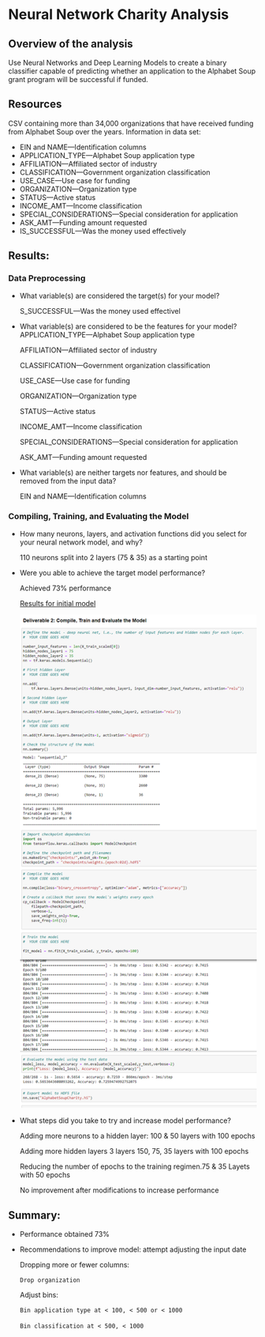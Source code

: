 # Neural Network Charity Analysis

## Overview of the analysis

Use Neural Networks and Deep Learning Models to create a binary classifier capable of predicting whether an application to the Alphabet Soup grant program  will be successful if funded.

## Resources

CSV containing more than 34,000 organizations that have received funding from Alphabet Soup over the years. 
Information in data set: 

*	EIN and NAME—Identification columns
*	APPLICATION_TYPE—Alphabet Soup application type
*	AFFILIATION—Affiliated sector of industry
*	CLASSIFICATION—Government organization classification
*	USE_CASE—Use case for funding
*	ORGANIZATION—Organization type
*	STATUS—Active status
*	INCOME_AMT—Income classification
*	SPECIAL_CONSIDERATIONS—Special consideration for application
* ASK_AMT—Funding amount requested
*	IS_SUCCESSFUL—Was the money used effectively

## Results: 

### 	Data Preprocessing

* What variable(s) are considered the target(s) for your model?

   S_SUCCESSFUL—Was the money used effectivel

* What variable(s) are considered to be the features for your model?
    APPLICATION_TYPE—Alphabet Soup application type
    
    AFFILIATION—Affiliated sector of industry
    
    CLASSIFICATION—Government organization classification
    
    USE_CASE—Use case for funding
    
    ORGANIZATION—Organization type
    
    STATUS—Active status
    
    INCOME_AMT—Income classification
    
    SPECIAL_CONSIDERATIONS—Special consideration for application
    
    ASK_AMT—Funding amount requested

* What variable(s) are neither targets nor features, and should be removed from the input data?
  
    EIN and NAME—Identification columns

###	Compiling, Training, and Evaluating the Model

* How many neurons, layers, and activation functions did you select for your neural network model, and why?

    110 neurons split into 2 layers (75 & 35) as a starting point

* Were you able to achieve the target model performance?
   
   Achieved 73% performance

   [Results for initial model](75_35.png)
  
   ![Results for initial model](Resources/75_35.png)
   

* What steps did you take to try and increase model performance?
    
    Adding more neurons to a hidden layer: 100 & 50 layers  with 100 epochs
    
    Adding more hidden layers 3 layers 150, 75, 35 layers with 100 epochs

    Reducing the number of epochs to the training regimen.75 & 35 Layets with 50 epochs

   No improvement after modifications to increase performance


## Summary: 

* Performance obtained 73%

* Recommendations to improve model: attempt adjusting the input date

  Dropping more or fewer columns:
      
      Drop organization
  
  Adjust bins:
    
      Bin application type at < 100, < 500 or < 1000
  
      Bin classification at < 500, < 1000
